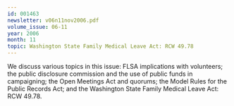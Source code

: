 ```yaml
---
id: 001463
newsletter: v06n11nov2006.pdf
volume_issue: 06-11
year: 2006
month: 11
topic: Washington State Family Medical Leave Act: RCW 49.78
---
```


We discuss various topics in this issue: FLSA implications with volunteers; the public disclosure commission and the use of public funds in campaigning; the Open Meetings Act and quorums; the Model Rules for the Public Records Act; and the Washington State Family Medical Leave Act: RCW 49.78.